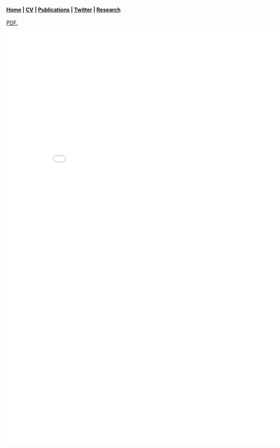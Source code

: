 ####  [Home](README.md)   |   [CV](CV.md)   |   [Publications](publications.md)   |   [Twitter](https://twitter.com/seandillon48)  |  [Research](research.md)





<a href="files/CV_Dillon_Sean.pdf"  type="application/pdf">PDF.</a>





<embed src="files/CV_Dillon_Sean.pdf" type="application/pdf" height="1100" width="850"/>

